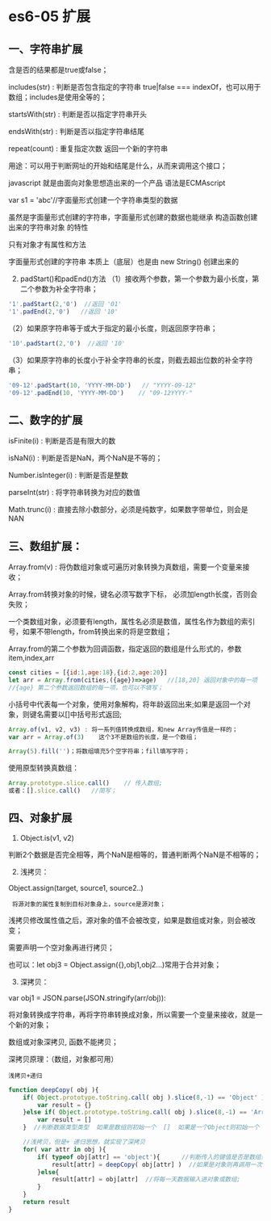 # es6-05 扩展
## 一、字符串扩展

含是否的结果都是true或false；

includes(str) : 判断是否包含指定的字符串 true|false   === indexOf，也可以用于数组；includes是使用全等的；

startsWith(str) : 判断是否以指定字符串开头

endsWith(str) : 判断是否以指定字符串结尾

repeat(count) : 重复指定次数  返回一个新的字符串

用途：可以用于判断网址的开始和结尾是什么，从而来调用这个接口；



javascript 就是由面向对象思想造出来的一个产品  语法是ECMAscript

var s1 = 'abc'//字面量形式创建一个字符串类型的数据

虽然是字面量形式创建的字符串，字面量形式创建的数据也能继承 构造函数创建出来的字符串对象 的特性

只有对象才有属性和方法

字面量形式创建的字符串 本质上（底层）也是由 new String() 创建出来的

2. padStart()和padEnd()方法
（1）接收两个参数，第一个参数为最小长度，第二个参数为补全字符串；
```js
'1'.padStart(2,'0')  //返回 '01'
'1'.padEnd(2,'0')   //返回 '10'
```
（2）如果原字符串等于或大于指定的最小长度，则返回原字符串；
```js
'10'.padStart(2,'0')  //返回 '10'
```
（3）如果原字符串的长度小于补全字符串的长度，则截去超出位数的补全字符串；
```js
'09-12'.padStart(10, 'YYYY-MM-DD')   // "YYYY-09-12"
'09-12'.padEnd(10, 'YYYY-MM-DD')    // "09-12YYYY-"
```

## 二、数字的扩展

isFinite(i) : 判断是否是有限大的数

isNaN(i) : 判断是否是NaN，两个NaN是不等的；

Number.isInteger(i) : 判断是否是整数

parseInt(str) : 将字符串转换为对应的数值

Math.trunc(i) : 直接去除小数部分，必须是纯数字，如果数字带单位，则会是NAN





## 三、数组扩展：

Array.from(v) : 将伪数组对象或可遍历对象转换为真数组，需要一个变量来接收；

Array.from转换对象的时候，键名必须写数字下标， 必须加length长度，否则会失败；

一个类数组对象，必须要有length，属性名必须是数值，属性名作为数组的索引号，如果不带length，from转换出来的将是空数组；

Array.from的第二个参数为回调函数，指定返回的数组是什么形式的，参数item,index,arr
```js
const cities = [{id:1,age:18},{id:2,age:20}]
let arr = Array.from(cities,({age})=>age)   //[18,20] 返回对象中的每一项
//{age} 第二个参数返回数组的每一项，也可以不填写；
```
小括号中代表每一个对象，使用对象解构，将年龄返回出来;如果是返回一个对象，则键名需要以[]中括号形式返回;
```js
Array.of(v1, v2, v3) : 将一系列值转换成数组，和new Array传值是一样的；
var arr = Array.of(3)    这个3不是数组的长度，是一个数组；

Array(5).fill('')；将数组填充5个空字符串；fill填写字符；
```
使用原型转换真数组：
```js
Array.prototype.slice.call()    // 传入数组;
或者：[].slice.call()   //简写；
```


## 四、对象扩展
1. Object.is(v1, v2)

判断2个数据是否完全相等，两个NaN是相等的，普通判断两个NaN是不相等的；
    
2. 浅拷贝：

Object.assign(target, source1, source2..)

     将源对象的属性复制到目标对象身上，source是源对象；

浅拷贝修改属性值之后，源对象的值不会被改变，如果是数组或对象，则会被改变；

需要声明一个空对象再进行拷贝；

也可以：let obj3 = Object.assign({},obj1,obj2...)常用于合并对象；


3. 深拷贝：

var obj1 = JSON.parse(JSON.stringify(arr/obj)): 

将对象转换成字符串，再将字符串转换成对象，所以需要一个变量来接收，就是一个新的对象；

数组或对象深拷贝, 函数不能拷贝；

深拷贝原理：（数组，对象都可用）

    浅拷贝+递归
```js
function deepCopy( obj ){
    if( Object.prototype.toString.call( obj ).slice(8,-1) == 'Object' ){
        var result = {}
    }else if( Object.prototype.toString.call( obj ).slice(8,-1) == 'Array' ){
        var result = []
    }  //判断数据类型类型  如果是数组则初始一个  []  如果是一个Object则初始一个 {}

    //浅拷贝，但是+ 递归思想，就实现了深拷贝
    for( var attr in obj ){
        if( typeof obj[attr] == 'object'){      //判断传入的键值是否是数组或对象
            result[attr] = deepCopy( obj[attr] )  //如果是对象则再调用一次函数; 实现递归;
        }else{
            result[attr] = obj[attr]  //将每一天数据输入进对象或数组;
        }
    }
    return result
}    
```
